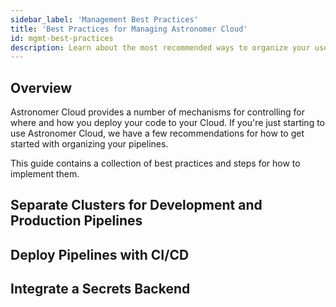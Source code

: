 ```yaml
---
sidebar_label: 'Management Best Practices'
title: 'Best Practices for Managing Astronomer Cloud'
id: mgmt-best-practices
description: Learn about the most recommended ways to organize your users and code on Astronomer Cloud.
---
```


## Overview

Astronomer Cloud provides a number of mechanisms for controlling for where and how you deploy your code to your Cloud. If you're just starting to use Astronomer Cloud, we have a few recommendations for how to get started with organizing your pipelines.

This guide contains a collection of best practices and steps for how to implement them. 

## Separate Clusters for Development and Production Pipelines

## Deploy Pipelines with CI/CD

## Integrate a Secrets Backend
